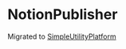 ﻿# NotionPublisher
Migrated to [SimpleUtilityPlatform](https://github.com/smoh-dev/SimpleUtilityPlatform)
